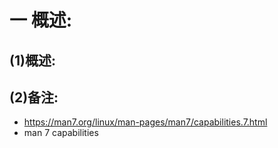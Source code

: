 # 一 概述:
## (1)概述:


## (2)备注:
- https://man7.org/linux/man-pages/man7/capabilities.7.html
- man 7 capabilities
